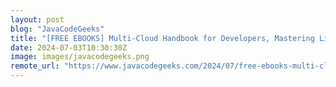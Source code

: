 ```yaml
---
layout: post
blog: "JavaCodeGeeks"
title: "[FREE EBOOKS] Multi-Cloud Handbook for Developers, Mastering Linux Administration – Second Edition & Four More Best Selling Titles"
date: 2024-07-03T10:30:30Z
image: images/javacodegeeks.png
remote_url: "https://www.javacodegeeks.com/2024/07/free-ebooks-multi-cloud-handbook-for-developers-mastering-linux-administration-second-edition-four-more-best-selling-titles-2.html"
---
```

